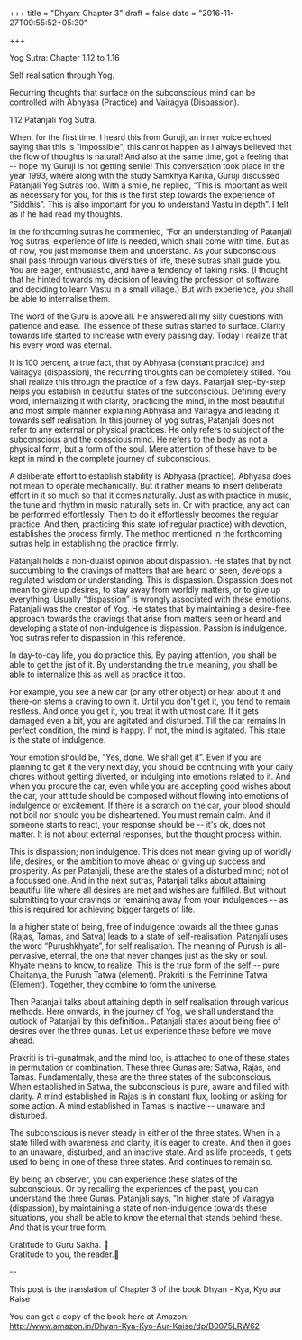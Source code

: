 +++
title = "Dhyan: Chapter 3"
draft = false
date = "2016-11-27T09:55:52+05:30"

+++

Yog Sutra: Chapter 1.12 to 1.16

Self realisation through Yog. 

Recurring thoughts that surface on the subconscious mind can be controlled with Abhyasa (Practice) and Vairagya (Dispassion). 

1.12 Patanjali Yog Sutra. 

When, for the first time, I heard this from Guruji, an inner voice echoed saying that this is “impossible”; this cannot happen as I always believed that the flow of thoughts is natural! And also at the same time, got a feeling that -- hope my Guruji is not getting senile! This conversation took place in the year 1993, where along with the study Samkhya Karika, Guruji discussed Patanjali Yog Sutras too. With a smile, he replied, “This is important as well as necessary for you, for this is the first step towards the experience of “Siddhis”. This is also important for you to understand Vastu in depth”. I felt as if he had read my thoughts. 

In the forthcoming sutras he commented, “For an understanding of Patanjali Yog sutras, experience of life is needed, which shall come with time. But as of now, you just memorise them and understand. As your subconscious shall pass through various diversities of life, these sutras shall guide you. You are eager, enthusiastic, and have a tendency of taking risks. (I thought that he hinted towards my decision of leaving the profession of software and deciding to learn Vastu in a small village.) But with experience, you shall be able to internalise them. 

The word of the Guru is above all. He answered all my silly questions with patience and ease. The essence of these sutras started to surface. Clarity towards life started to increase with every passing day. Today I realize that his every word was eternal. 

It is 100 percent, a true fact, that by Abhyasa (constant practice) and Vairagya (dispassion), the recurring thoughts can be completely stilled. You shall realize this through the practice of a few days. Patanjali step-by-step helps you establish in beautiful states of the subconscious. Defining every word, internalizing it with clarity, practicing the mind, in the most beautiful and most simple manner explaining Abhyasa and Vairagya and leading it towards self realisation. In this journey of yog sutras, Patanjali does not refer to any external or physical practices. He only refers to subject of the subconscious and the conscious mind. He refers to the body as not a physical form, but a form of the soul. Mere attention of these have to be kept in mind in the complete journey of subconscious.

A deliberate effort to establish stability is Abhyasa (practice). Abhyasa does not mean to operate mechanically. But it rather means to insert deliberate effort in it so much so that it comes naturally. Just as with practice in music, the tune and rhythm in music naturally sets in. Or with practice, any act can be performed effortlessly. Then to do it effortlessly becomes the regular practice. And then, practicing this state (of regular practice) with devotion, establishes the process firmly. The method mentioned in the forthcoming sutras help in establishing the practice firmly.

Patanjali holds a non-dualist opinion about dispassion. He states that by not succumbing to the cravings of matters that are heard or seen, develops a regulated wisdom or understanding. This is dispassion. Dispassion does not mean to give up desires, to stay away from worldly matters, or to give up everything. Usually “dispassion” is wrongly associated with these emotions. Patanjali was the creator of Yog. He states that by maintaining a desire-free approach towards the cravings that arise from matters seen or heard and developing a state of non-indulgence is dispassion. Passion is indulgence. Yog sutras refer to dispassion in this reference.

In day-to-day life, you do practice this. By paying attention, you shall be able to get the jist of it. By understanding the true meaning, you shall be able to internalize this as well as practice it too.

For example, you see a new car (or any other object) or hear about it and there-on stems a craving to own it. Until you don't get it, you tend to remain restless. And once you get it, you treat it with utmost care. If it gets damaged even a bit, you are agitated and disturbed. Till the car remains In perfect condition, the mind is happy. If not, the mind is agitated. This state is the state of indulgence.

Your emotion should be, “Yes, done. We shall get it”.  Even if you are planning to get it the very next day, you should be continuing with your daily chores without getting diverted, or indulging into emotions related to it. And when you procure the car, even while you are accepting good wishes about the car, your attitude should be composed without flowing into emotions of indulgence or excitement. If there is a scratch on the car, your blood should not boil nor should you be disheartened. You must remain calm. And if someone starts to react, your response should be -- it's ok, does not matter. It is not about external responses, but the thought process within.

This is dispassion; non indulgence. This does not mean giving up of worldly life, desires, or the ambition to move ahead or giving up success and prosperity. As per Patanjali, these are the states of a disturbed mind; not of a focussed one. And in the next sutras, Patanjali talks about attaining beautiful life where all desires are met and wishes are fulfilled. But without submitting to your cravings or remaining away from your indulgences -- as this is required for achieving bigger targets of life.

In a higher state of being, free of indulgence towards all the three gunas (Rajas, Tamas, and Satva) leads to a state of self-realisation. Patanjali uses the word “Purushkhyate”, for self realisation. The meaning of Purush is all-pervasive, eternal, the one that never changes just as the sky or soul. Khyate means to know, to realize. This is the true form of the self -- pure Chaitanya, the Purush Tatwa (element). Prakriti is the Feminine Tatwa (Element). Together, they combine to form the universe.

Then Patanjali talks about attaining depth in self realisation through various methods. Here onwards, in the journey of Yog, we shall understand the outlook of Patanjali by this definition.. Patanjali states about being free of desires over the three gunas. Let us experience these before we move ahead.

Prakriti is tri-gunatmak, and the mind too, is attached to one of these states in permutation or combination. These three Gunas are: Satwa, Rajas, and Tamas. Fundamentally, these are the three states of the subconscious. When established in Satwa, the subconscious is pure, aware and filled with clarity. A mind established in Rajas is in constant flux, looking or asking for some action. A mind established in Tamas is inactive -- unaware and disturbed.

The subconscious is never steady in either of the three states. When in a state filled with awareness and clarity, it is eager to create. And then it goes to an unaware, disturbed, and an inactive state. And as life proceeds, it gets used to being in one of these three states. And continues to remain so.

By being an observer, you can experience these states of the subconscious. Or by recalling the experiences of the past, you can understand the three Gunas. Patanjali says, ”In higher state of Vairagya (dispassion), by maintaining a state of non-indulgence towards these situations, you shall be able to know the eternal that stands behind these. And that is your true form.

Gratitude to Guru Sakha. 🙏  
Gratitude to you, the reader.🙏  

--

This post is the translation of Chapter 3 of the book Dhyan - Kya, Kyo aur Kaise

You can get a copy of the book here at Amazon:  
http://www.amazon.in/Dhyan-Kya-Kyo-Aur-Kaise/dp/B0075LRW62
